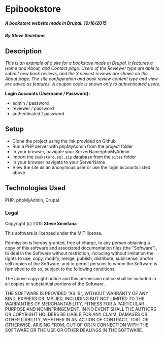 # Epibookstore

##### A bookstore website made in Drupal. 10/16/2015

##### _By Steve Smietana_

## Description

_This is an example of a site for a bookstore made in Drupal.  It features a Home and About, and Contact page.  Users of the Reviewer type are able to submit new book reviews, and the 3 newest reviews are shown on the About page.  The site configuration and book review content type and view are saved as features.  A coupon code is shown only to authenticated users._


**Login Accounts (Username / Password):**

- admin  / password
- reviewer / password
- authenticated / password

## Setup

* Clone the project using the link provided on Github
* Run a PHP server with phpMyAdmin from the project folder
* In your browser, navigate  your ServerName/phpMyAdmin
* Import the ``bookstore.sql.zip`` database from the ``sites`` folder
* In your browser navigate to your ServerName
* View the site as an anonymous user or use the login accounts listed above

## Technologies Used

PHP, phpMyAdmin, Drupal

### Legal

Copyright (c) 2015 **Steve Smietana**

This software is licensed under the MIT license.

Permission is hereby granted, free of charge, to any person obtaining a copy
of this software and associated documentation files (the "Software"), to deal
in the Software without restriction, including without limitation the rights
to use, copy, modify, merge, publish, distribute, sublicense, and/or sell
copies of the Software, and to permit persons to whom the Software is
furnished to do so, subject to the following conditions:

The above copyright notice and this permission notice shall be included in
all copies or substantial portions of the Software.

THE SOFTWARE IS PROVIDED "AS IS", WITHOUT WARRANTY OF ANY KIND, EXPRESS OR
IMPLIED, INCLUDING BUT NOT LIMITED TO THE WARRANTIES OF MERCHANTABILITY,
FITNESS FOR A PARTICULAR PURPOSE AND NONINFRINGEMENT. IN NO EVENT SHALL THE
AUTHORS OR COPYRIGHT HOLDERS BE LIABLE FOR ANY CLAIM, DAMAGES OR OTHER
LIABILITY, WHETHER IN AN ACTION OF CONTRACT, TORT OR OTHERWISE, ARISING FROM,
OUT OF OR IN CONNECTION WITH THE SOFTWARE OR THE USE OR OTHER DEALINGS IN
THE SOFTWARE.
